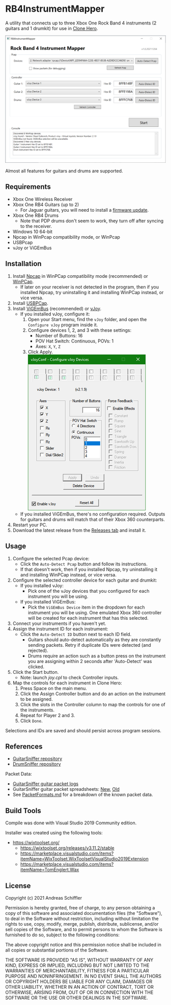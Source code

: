 ﻿# RB4InstrumentMapper

A utility that connects up to three Xbox One Rock Band 4 instruments (2 guitars and 1 drumkit) for use in [Clone Hero](https://clonehero.net/).

![RB4InstrumentMapper Application Screenshot](/Docs/Images/ProgramScreenshot.png "RB4InstrumentMapper Application Screenshot")

Almost all features for guitars and drums are supported.

## Requirements

- Xbox One Wireless Receiver
- Xbox One RB4 Guitars (up to 2)
  - For Jaguar guitars, you will need to install a [firmware update](https://bit.ly/2UHzonU).
- Xbox One RB4 Drums
  - Note that PDP drums don't seem to work, they turn off after syncing to the receiver.
- Windows 10 64-bit
- Npcap in WinPcap compatibility mode, or WinPcap
- USBPcap
- vJoy or ViGEmBus

## Installation

1. Install [Npcap](https://nmap.org/npcap/#download) in WinPCap compatibility mode (recommended) or [WinPCap](https://www.winpcap.org/install/default.htm).
   - If later on your receiver is not detected in the program, then if you installed Npcap, try uninstalling it and installing WinPCap instead, or vice versa.
2. Install [USBPCap](https://desowin.org/usbpcap/).
3. Install [ViGEmBus](https://github.com/ViGEm/ViGEmBus/releases/latest) (recommended) or [vJoy](https://github.com/jshafer817/vJoy/releases/latest).
   - If you installed vJoy, configure it:
     1. Open your Start menu, find the `vJoy` folder, and open the `Configure vJoy` program inside it.
     2. Configure devices 1, 2, and 3 with these settings:
        - Number of Buttons: 16
        - POV Hat Switch: Continuous, POVs: 1
        - Axes: `X`, `Y`, `Z`
     3. Click Apply.<!-- Backslash for a forced hard line break -->\
     ![vJoy Configuration Screenshot](/Docs/Images/vJoyConfiguration.png "vJoy Configuration Screenshot")
   - If you installed ViGEmBus, there's no configuration required. Outputs for guitars and drums will match that of their Xbox 360 counterparts.
4. Restart your PC.
5. Download the latest release from the [Releases tab](https://github.com/ferzkopp/RB4InstrumentMapper/releases/latest) and install it.

## Usage

1. Configure the selected Pcap device:
   - Click the `Auto-Detect Pcap` button and follow its instructions.
   - If that doesn't work, then if you installed Npcap, try uninstalling it and installing WinPCap instead, or vice versa.
2. Configure the selected controller device for each guitar and drumkit:
   - If you installed vJoy:
     - Pick one of the vJoy devices that you configured for each instrument you will be using.
   - If you installed ViGEmBus:
     - Pick the `ViGEmBus Device` item in the dropdown for each instrument you will be using. One emulated Xbox 360 controller will be created for each instrument that has this selected.
3. Connect your instruments if you haven't yet.
4. Assign the instrument ID for each instrument:
   - Click the `Auto-Detect ID` button next to each ID field.
     - Guitars should auto-detect automatically as they are constantly sending packets. Retry if duplicate IDs were detected (and rejected).
     - Drums require an action such as a button press on the instrument you are assigning within 2 seconds after 'Auto-Detect' was clicked.
5. Click the Start button.
   - Note: launch *joy.cpl* to check Controller inputs.
6. Map the controls for each instrument in Clone Hero:
   1. Press Space on the main menu.
   2. Click the Assign Controller button and do an action on the instrument to be assigned.
   3. Click the slots in the Controller column to map the controls for one of the instruments.
   4. Repeat for Player 2 and 3.
   5. Click `Done`.

Selections and IDs are saved and should persist across program sessions.

## References

- [GuitarSniffer repository](https://github.com/artman41/guitarsniffer)
- [DrumSniffer repository](https://github.com/Dunkalunk/guitarsniffer)

Packet Data:

- [GuitarSniffer guitar packet logs](https://1drv.ms/f/s!AgQGk0OeTMLwhA-uDO9IQHEHqGhv)
- GuitarSniffer guitar packet spreadsheets: [New](https://docs.google.com/spreadsheets/d/1ITZUvRniGpfS_HV_rBpSwlDdGukc3GC1CeOe7SavQBo/edit?usp=sharing), [Old](https://1drv.ms/x/s!AgQGk0OeTMLwg3GBDXFUC3Erj4Wb)
- See [PacketFormats.md](PacketFormats.md) for a breakdown of the known packet data.

## Build Tools

Compile was done with Visual Studio 2019 Community edition.

Installer was created using the following tools:

- https://wixtoolset.org/
  - https://wixtoolset.org/releases/v3.11.2/stable
  - https://marketplace.visualstudio.com/items?itemName=WixToolset.WixToolsetVisualStudio2019Extension
  - https://marketplace.visualstudio.com/items?itemName=TomEnglert.Wax

## License

Copyright (c) 2021 Andreas Schiffler

Permission is hereby granted, free of charge, to any person obtaining a copy of this software and associated documentation files (the "Software"), 
to deal in the Software without restriction, including without limitation the rights to use, copy, modify, merge, publish, distribute, sublicense, 
and/or sell copies of the Software, and to permit persons to whom the Software is furnished to do so, subject to the following conditions:

The above copyright notice and this permission notice shall be included in all copies or substantial portions of the Software.

THE SOFTWARE IS PROVIDED "AS IS", WITHOUT WARRANTY OF ANY KIND, EXPRESS OR IMPLIED, INCLUDING BUT NOT LIMITED TO THE WARRANTIES OF MERCHANTABILITY, 
FITNESS FOR A PARTICULAR PURPOSE AND NONINFRINGEMENT. IN NO EVENT SHALL THE AUTHORS OR COPYRIGHT HOLDERS BE LIABLE FOR ANY CLAIM, DAMAGES OR OTHER 
LIABILITY, WHETHER IN AN ACTION OF CONTRACT, TORT OR OTHERWISE, ARISING FROM, OUT OF OR IN CONNECTION WITH THE SOFTWARE OR THE USE OR OTHER DEALINGS 
IN THE SOFTWARE.